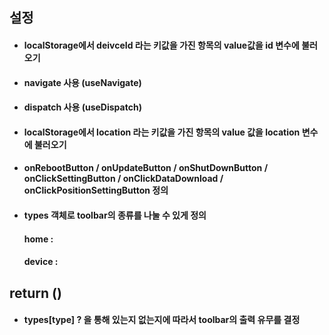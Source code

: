 ## 설정
- #### localStorage에서 deivceId 라는 키값을 가진 항목의 value값을 id 변수에 불러오기
- #### navigate 사용 (useNavigate)
- #### dispatch 사용 (useDispatch)
- #### localStorage에서 location 라는 키값을 가진 항목의 value 값을 location 변수에 불러오기
- #### onRebootButton / onUpdateButton  / onShutDownButton / onClickSettingButton / onClickDataDownload  / onClickPositionSettingButton 정의
- #### types 객체로  toolbar의 종류를 나눌 수 있게 정의
   #### home : <HomeToolBar />
   #### device : <DeviceToolBar /> 
## return ()
- #### types\[type] ? 을 통해 있는지 없는지에 따라서 toolbar의 출력 유무를 결정